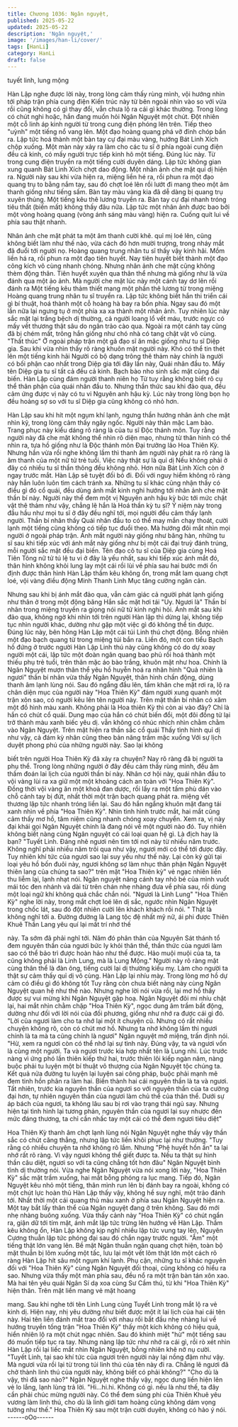 ```yaml
---
title: Chương 1036: Ngân nguyệt,
published: 2025-05-22
updated: 2025-05-22
description: 'Ngân nguyệt,'
image: '/images/han-li/cover/'
tags: [HanLi]
category: HanLi
draft: false
---
```


tuyết linh, lung mộng

Hàn Lập nghe được lời này, trong lòng cảm thấy rùng mình, vội
hướng nhìn tới pháp trận phía cung điện
Kiến trúc này từ bên ngoài nhìn vào so với vừa rồi cũng không có
gì thay đổi, vẫn chưa lộ ra cái gì khác thường.
Trong lòng có chút nghi hoặc, hắn đang muốn hỏi Ngân Nguyệt
một chút. Đột nhiên một cỗ linh áp kinh người từ trong cung điện
phóng lên trên. Tiếp theo "uỳnh" một tiếng nổ vang lên. Một đạo
hoàng quang phá vỡ đỉnh chóp bắn ra. Lập tức hoá thành một
bàn tay cự đại màu vàng, hướng Bát Linh Xích chộp xuống.
Một màn này xảy ra làm cho các tu sĩ ở phía ngoài cung điện đều
cả kinh, có mấy người trực tiếp kinh hô một tiếng.
Đúng lúc này. Từ trong cung điện truyền ra một tiếng cười duyên
dáng. Lập tức không gian xung quanh Bát Linh Xích chợt dao
động.
Một nhân ảnh che mặt quỉ dị hiện ra.
Người này sau khi vừa hiện ra, miệng liền hé ra, rồi phun ra một
đạo quang trụ to bằng nắm tay, sau đó chợt loé lên rồi lướt đi
mang theo một âm thanh giống như tiếng sấm. Bàn tay màu vàng
kia đã dễ dàng bị quang trụ xuyên thủng.
Một tiếng kêu thê lương truyền ra. Bàn tay cự đại nhanh tróng tiêu
thất (biến mất) không thấy đâu nữa. Lập tức một nhân ảnh được
bao bởi một vòng hoàng quang (vòng ánh sáng màu vàng) hiện
ra. Cuống quít lui về phía sau thật nhanh.

Nhân ảnh che mặt phát ta một âm thanh cười khẽ. quỉ mị loé lên,
cũng không biết làm như thế nào, vừa cách đó hơn mười trượng,
trong nháy mắt đã đuổi tới người nọ.
Hoàng quang trung nhân tu sĩ thấy vậy kinh hãi. Mồm liền há ra,
rồi phun ra một đạo tiên huyết.
Nay tiên huyết biết thành một đạo công kích vô cùng nhanh
chóng. Nhưng nhân ảnh che mặt cũng không thèm động thân.
Tiên huyết xuyên qua thân thể nhưng mà giống như là vừa đánh
qua một ảo ảnh. Mà người che mặt lúc này một cánh tay dơ lên
rồi đánh ra
Một tiếng kêu thảm thiết mang một phần thê lương từ trong miệng
Hoàng quang trung nhân tu sĩ truyền ra. Lập tức không biết hắn
thi triển cái gì bí thuật, hoá thành một cỗ hoàng hà bay ra bốn
phía. Ngay sau đó một lần nữa lại ngưng tụ ở một phía xa xa
thành một nhân ảnh.
Tuy nhiên lúc này sắc mặt lại trắng bệch dị thường, cả người
loang lổ vết máu, trước ngực có mấy vết thương thật sâu do ngân
trảo cào qua. Ngoài ra một cánh tay cũng đã bị chém mất, trông
hắn giống như chó nhà có tang chật vật vô cùng.
"Thất thúc"
Ở ngoài pháp trận một gã đạo sĩ ăn mặc giống như tu sĩ Diệp gia.
Sau khi vừa nhìn thấy rõ ràng khuôn mặt người này. Khó có thể
tin thét lên một tiếng kinh hãi
Người có bộ dạng trông thê thảm này chính là người có bối phận
cao nhất trong Diệp gia tới đây lần này, Quái nhân đầu to. Mấy
tên Diệp gia tu sĩ tất cả đều cả kinh. Bạch bào nho sinh sắc mặt
cũng đại biến.
Hàn Lập cùng đám người thanh niên họ Từ tuy rằng không biết rõ
cụ thể thân phận của quái nhân đầu to. Nhưng thần thức sau khi
đảo qua, đều cảm ứng được vị này có tu vi Nguyên anh hậu kỳ.
Lúc này trong lòng bọn họ đều hoảng sợ so với tu sĩ Diệp gia
cũng không có nhỏ hơn.

Hàn Lập sau khi hít một ngụm khí lạnh, ngưng thần hướng nhân
ảnh che mặt nhìn kỹ, trong lòng cảm thấy ngây ngốc.
Người này thân mặc Lam bào. Trang phục này kiểu dáng rõ ràng
là của tu sĩ Độc thánh môn. Tuy rằng người này đã che mặt
không thể nhìn rõ diện mạo, nhưng từ thân hình có thể nhìn ra,
tựa hồ giống như là Độc thánh môn Đại trưởng lão Hoa Thiên Kỳ.
Nhưng hắn vừa rồi nghe không lầm thì thanh âm người này phát
ra rõ ràng là âm thanh của một nữ tử trẻ tuổi.
Việc này thật sự là quỉ dị
Nếu không phải ở đây có nhiều tu sĩ thần thông đều không nhỏ.
Hơn nữa Bát Linh Xích còn ở ngay trước mắt. Hàn Lập sẽ tuyệt
đối bỏ đi. Đối với nguy hiểm không rõ ràng này hắn luôn luôn tìm
cách tránh xa.
Những tu sĩ khác cũng nhận thấy có điểu gì đó cổ quái, đều dùng
ánh mắt kinh nghi hướng tới nhân ảnh che mặt thần bí này.
Người này thể đem một vị Nguyên anh hậu kỳ bức tới mức chật
vật thê thảm như vậy, chẳng lẽ hắn là Hoá thần kỳ tu sĩ?
Ý niệm này trong đầu hầu như mọi tu sĩ ở đây đều nghĩ tới, mọi
người đều cảm thấy lạnh người.
Thần bí nhân thấy Quái nhân đầu to có thể may mắn chạy thoát,
cười lạnh một tiếng cũng không có tiếp tục đuổi theo. Mà hướng
đôi mắt nhìn mọi người ở ngoài pháp trận.
Ánh mắt người này giống như băng hàn, những tu sĩ sau khi tiếp
xúc với ánh mắt này giống như bị một cái đại truỳ đánh trúng, mỗi
người sắc mặt đều đại biến. Tên đạo cô tu sĩ của Diệp gia cùng
Hoá Tiên Tông nữ tử tú lệ tu vi ở đây là yếu nhất, sau khi tiếp xúc
ánh mắt đó, thân hình không khỏi lung lay một cái rồi lùi về phía
sau hai bước mới ổn định được thân hình
Hàn Lập thầm kêu không ổn, trong mắt lam quang chợt loé, vội
vàng điều động Minh Thanh Linh Mục tăng cường ngăn cản.

Nhưng sau khi bị ánh mắt đảo qua, vẫn cảm giác cả người phát
lạnh giống như thân ở trong một động băng
Hắn sắc mặt hơi tái
"Uy. Ngươi là" Thần bí nhân trong miệng truyền ra giọng nói nữ tử
kinh nghi hỏi. Ánh mắt sau khi đảo qua, không ngờ khi nhìn tới
trên người Hàn lập thì dừng lại, không tiếp tục nhìn người khác,
dường như gặp một việc gì đó không thể tin được.
Đúng lúc này, bên hông Hàn Lập một cái túi Linh thú chợt động.
Bỗng nhiên một đạo bạch quang từ trong miệng túi bắn ra. Liền
đó, một con tiểu Bạch hồ đứng ở trước người Hàn Lập
Linh thú này cũng không có do dự xoay người một cái, lập tức
một đoàn ngân quang bao phủ rồi hoá thành một thiếu phụ trẻ
tuổi, trên thân mặc áo bào trắng, khuôn mặt như hoa.
Chính là Ngân Nguyệt mượn thân thể yêu hồ huyễn hoá ra nhân
hình
"Quả nhiên là ngươi" thần bí nhân vừa thấy Ngân Nguyệt, thân
hình chấn động, dùng thanh âm lạnh lùng nói. Sau đó ngẩng đầu
lên, tấm khăn che mặt rơi ra, lộ ra chân diện mục của người này
"Hoa Thiên Kỳ" đám người xung quanh một trận xôn sao, có
người kêu lên tên người này.
Trên mặt thần bí nhân có xăm một đồ hình màu xanh. Không phải
là Hoa thiên Kỳ thì còn ai vào đây?
Chỉ là hắn có chút cổ quái. Dung mạo của hắn có chút biến đổi,
một đôi đồng tử lại trở thành màu xanh biếc yêu dị. vẫn không có
nhúc nhích nhìn chằm chằm vào Ngân Nguyệt. Trên mặt hiện ra
thần sắc cổ quái
Thấy tình hình quỉ dị như vậy, cả đám kỳ nhân cũng theo bản
năng trầm mặc xuống
Với sự lịch duyệt phong phú của những người này. Sao lại không

biết trên người Hoa Thiên Kỳ đã xảy ra chuyện? Nay rõ ràng đã bị
người ta phụ thể. Trong lòng những người ở đây đều cảm thấy
rùng mình, đều âm thầm đoán lai lịch của người thần bí này.
Nhân cơ hội này, quái nhân đầu to vội vàng lùi ra xa giữ một một
khoảng cách an toàn với "Hoa Thiên Kỳ". Đồng thời vội vàng ăn
một khoả đan dược, rồi lấy ra một tấm phù dán vào chỗ cánh tay
bị đứt, nhất thời một trận bạch quang phát ra. miệng vết thương
lập tức nhanh tróng liền lại.
Sau đó hắn ngẩng khuôn mặt đang tái xanh nhìn về phía "Hoa
Thiên Kỳ".
Nhìn tình hình trước mắt, hai mắt cũng cảm thấy mơ hồ, tâm niệm
cũng nhanh chóng xoay chuyển.
Xem ra, vị này đại khái gọi Ngân Nguyệt chính là đang nói về một
người nào đó. Tuy nhiên không biết nàng cùng Ngân nguyệt có
cái loại quan hệ gì. Là địch hay là bạn?
"Tuyết Linh. Đáng nhẽ ngươi nên tìm tới nơi này từ nhiều năm
trước. Không nghĩ phải nhiều năm trôi qua như vậy, ngươi mới có
thể tới được đây. Tuy nhiên khí tức của ngươi sao lại suy yếu như
thế này. Lại còn ký gửi tại loại yêu hồ bốn đuôi này, ngươi không
sợ làm nhục thân phận Ngân Nguyệt thiên lang của chúng ta
sao?" trên mặt "Hoa Thiên kỳ" vẻ ngạc nhiên liền thu liễm lại, lạnh
nhạt nói.
Ngân nguyệt nâng cánh tay nhỏ bé của mình vuốt mái tóc đen
nhánh và dài từ trên chán nhẹ nhàng đưa về phía sau, rồi dùng
một loại ngữ khí không quá chắc chắn nói.
"Ngươi là Linh Lung"
"Hoa Thiên Kỳ" nghe lời này, trong mắt chợt loé lên dị sắc, ngước
nhìn Ngân Nguyệt trong chốc lát, sau đó đột nhiên cười lên khách
khách rồi nói.
" Thật là không nghĩ tới a. Đường đường là Lang tộc đệ nhất mỹ
nữ, ái phi được Thiên Khuê Thần Lang yêu quí lại mất trí nhớ thế

này. Ta sớm đã phải nghĩ tới. Năm đó phân thân của Nguyên Sát
thánh tổ đem nguyên thần của ngươi bức ly khỏi thân thể, thần
thức của ngươi làm sao có thể bảo trì được hoàn hảo như thế
được. Hảo muội muội của ta, ta cũng không phải là Linh Lung, mà
là Lung Mộng."
Người này rõ ràng mặt cùng thân thể là đàn ông, tiếng cười lại dị
thường kiều mỵ. Làm cho người ta thật sự cảm thấy quỉ dị vô
cùng.
Hàn Lập lại nhíu mày. Trong lòng mơ hồ dự cảm có điều gì đó
không tốt
Tuy rằng còn chưa biết nàng này cùng Ngân Nguyệt quan hệ như
thế nào. Nhưng nghe lời nói vừa rồi, lại mơ hồ thấy được sự vui
mừng khi Ngân Nguyệt gặp hoạ.
Ngân Nguyệt đôi mi nhíu chặt lại, hai mắt nhìn chằm chặp "Hoa
Thiên Kỳ", ngọc dung âm trầm bất động, dường như đối với lời
nói của đối phương, giống như nhớ ra được cái gì đó.
"Lời của ngươi làm cho ta nhớ lại một ít chuyện cũ. Nhưng có rất
nhiều chuyện không rõ, còn có chút mơ hồ. Nhưng ta nhớ không
lầm thì ngươi chính là ta mà ta cũng chính là ngươi" Ngân nguyệt
mở miệng, trấn định nói.
"Hừ, xem ra ngươi còn có thể nhớ lại sự tình này. Đúng vậy, ta và
ngươi vốn là cùng một người. Ta và ngươi trước kia hợp nhất tên
là Lung nhi. Lúc trước nàng vì ứng phó lần thiên kiếp thứ hai,
trước thiên lôi kiếp ngàn năm, nàng buộc phải tu luyện một bí
thuật vô thượng của Ngân Nguyệt tộc chúng ta. Kết quả nửa
đường tu luyện lại luyện sai công pháp, buộc phải mạnh mẽ đem
tinh hồn phân ra làm hai. Biến thành hai cái nguyên thần là ta và
ngươi. Tất nhiên, trước kia nguyên thần của ngươi so với nguyên
thần của ta cường đại hơn, tự nhiên nguyên thần của ngươi làm
chủ thể của thân thể. Dưới sự áp bách của ngươi, ta không lâu
sau bị rơi vào trạng thái ngủ say. Nhưng hiện tại tình hình lại
tương phản, nguyên thần của ngươi lại suy nhược đến mức đáng
thương, ta chỉ cần nhấc tay một cái có thể đem ngươi tiêu diệt"

Hoa Thiên Kỳ thanh âm chợt lạnh lùng nói
Ngân Nguyệt nghe thấy vậy thần sắc có chút căng thẳng, nhưng
lập tức liền khôi phục lại như thường.
"Tuy rằng có nhiều chuyện ta nhớ không rõ lắm. Nhưng "Phệ
huyết hồn ấn" ta lại nhớ rất rõ ràng. Vì vậy ngươi không thể giết
được ta. Nếu ta thật sự hình thần câu diệt, ngươi so với ta cũng
chẳng tốt hơn đâu" Ngân Nguyệt bình tĩnh dị thường nói.
Vừa nghe Ngân Nguyệt vừa nói xong lời này, "Hoa Thiên Kỳ" sắc
mặt trầm xuống, hai mắt bỗng phóng ra lục mang. Tiếp đó, Ngân
Nguyệt kêu nhỏ một tiếng, thân mình run lên bị đánh bay ra ngoài,
không có một chút lực hoàn thủ
Hàn Lập thấy vậy, không hề suy nghĩ, một trảo đánh tới.
Nhất thời một cái quang thủ màu xanh ở phía sau Ngân Nguyệt
hiện ra. Một tay bắt lấy thân thể của Ngân nguyệt đang ở trên
không. Sau đó mới nhẹ nhàng buông xuống.
Vừa thấy cảnh này "Hoa Thiên Kỳ" có chút ngẩn ra, giận dữ tới
tím mặt, ánh mắt lập tức trừng lên hướng về Hàn Lập.
Thầm kêu không ổn, Hàn Lập không kịp nghĩ nhiều lập tức vung
tay lên, Nguyên Cương thuẫn lập tức phóng đại sau đó chắn ngay
trước người.
"Ầm" một tiếng thật lớn vang lên. Bề mặt Ngân thuẫn ngân quang
chợt hiện, toàn bộ mặt thuẫn bị lõm xuống một tấc, lưu lại một vết
lõm thật lớn một cách rõ ràng
Hàn Lập hít sâu một ngụm khí lạnh.
Phụ cận, những tu sĩ khác nguyên đối với "Hoa Thiên Kỳ" cùng
Ngân Nguyệt đối thoại, cũng không có hiểu ra sao. Nhưng vừa
thấy một màn phía sau, đều nổ ra một trận bàn tán xôn xao.
Mà hai tên yêu quái Ngân Sí dạ xoa cùng Sư Cầm thú, từ khi
"Hoa Thiên Kỳ" hiện thân. Trên mặt liền mang vẻ mặt hoang

mang. Sau khi nghe tới tên Linh Lung cùng Tuyết Linh trong mắt
lộ ra vẻ kinh dị. Hiện nay, nhị yêu dường như biết được một ít lai
lịch của hai cái tên này. Hai tên liền đánh mắt trao đổi với nhau rồi
bắt đầu nhẹ nhàng lui về hướng truyền tống trận
"Hoa Thiên Kỳ" thấy một kích không có hiệu quả, hiển nhiên lộ ra
một chút ngạc nhiên. Sau đó khinh miệt "hừ" một tiếng sau đó
muốn tiếp tục ra tay. Nhưng nàng lập tức như nhớ ra cái gì, rồi rò
xét nhìn Hàn Lập rồi lại liếc mắt nhìn Ngân Nguyệt, bỗng nhiên
khẽ nở nụ cười.
"Tuyết Linh, tại sao khí tức của ngươi trên người này lại nồng đậm
như vậy. Mà ngươi vừa rồi lại từ trong túi linh thú của tên này đi
ra. Chẳng lẽ ngươi đã chở thành linh thú của người này, không
biết có phải không?"
"Cho dù là vậy, thì đã sao nào?" Ngân Nguyệt nghe thấy vậy,
ngọc dung liền hiện lên vẻ lo lắng, lạnh lùng trả lời.
"Hi…hi.hi. Không có gì. nếu là như thế, ta đây cần phải chúc
mừng người này. Có thể đem sủng phi của Thiên Khuê yêu vương
làm linh thú, cho dù là linh giới tam hoàng cũng không dám vọng
tưởng như thế." Hoa Thiên Kỳ sau một trận cười duyên, không có
hảo ý nói.
------oOo------
